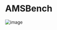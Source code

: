 # AMSBench
![image](https://github.com/user-attachments/assets/0335c755-0dd9-44d6-8470-1543d1368bb8)

